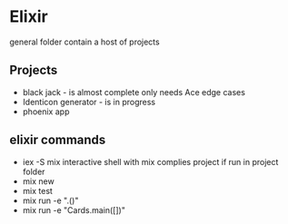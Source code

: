 # Elixir
general folder contain a host of projects

## Projects
- black jack - is almost complete only needs Ace edge cases  
- Identicon generator - is in progress
- phoenix app 

## elixir commands
- iex -S mix interactive shell with mix complies project if run in project folder
- mix new <project name>
- mix test
- mix run -e "<module>.<function>(<args>)"
- mix run -e "Cards.main([])"